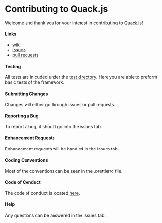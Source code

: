 # Contributing to Quack.js

Welcome and thank you for your interest in contributing to Quack.js!

#### Links
- [wiki](https://github.com/N-F9/quack.js/wiki)
- [issues](https://github.com/N-F9/quack.js/issues)
- [pull requests](https://github.com/N-F9/quack.js/pulls)

#### Testing
All tests are inlcuded under the [test directory](https://github.com/N-F9/quack.js/tree/master/test). Here you are able to preform basic tests of the framework.

#### Submitting Changes
Changes will either go through issues or pull requests. 

#### Reporting a Bug
To report a bug, it should go into the issues tab.

#### Enhancement Requests
Enhancement requests will be handled in the issues tab.

#### Coding Conventions
Most of the conventions can be seen in the [.prettierrc file](https://github.com/N-F9/quack.js/blob/master/.prettierrc). 

#### Code of Conduct
The code of conduct is located [here](https://github.com/N-F9/quack.js/blob/master/CODE_OF_CONDUCT.md).

#### Help
Any questions can be answered in the issues tab.